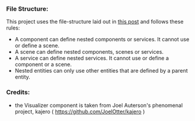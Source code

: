 

### File Structure:
This project uses the file-structure laid out in [this post](https://medium.com/@alexmngn/how-to-better-organize-your-react-applications-2fd3ea1920f1#.bmoijc3qs) and follows these rules:
  - A component can define nested components or services. It cannot use or define a scene.
  - A scene can define nested components, scenes or services.
  - A service can define nested services. It cannot use or define a component or a scene.
  - Nested entities can only use other entities that are defined by a parent entity.

### Credits:
  - the Visualizer component is taken from Joel Auterson's phenomenal project, kajero ( https://github.com/JoelOtter/kajero )
